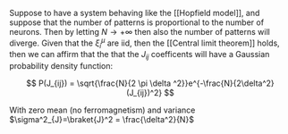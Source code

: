 Suppose to have a system behaving like the [[Hopfield model]], and suppose that the number of patterns is proportional to the number of neurons.
Then by letting $N \to +\infty$ then also the number of patterns will diverge. Given that the $\xi_i^{\mu}$ are iid, then the [[Central limit theorem]] holds, then we can affirm that the that the $J_{ij}$ coefficents will have a Gaussian probability density function:

$$ P(J_{ij}) = \sqrt{\frac{N}{2 \pi \delta ^2}}e^{-\frac{N}{2\delta^2}(J_{ij})^2} $$

With zero mean (no ferromagnetism) and variance $\sigma^2_{J}=\braket{J}^2 = \frac{\delta^2}{N}$ 